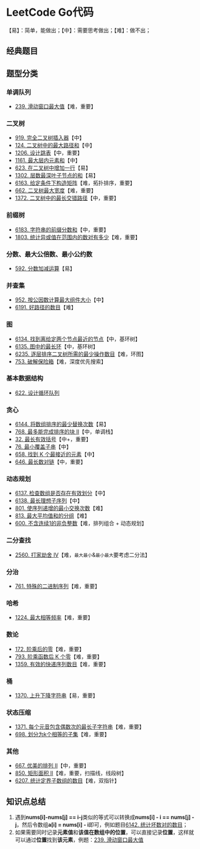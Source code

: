 # LeetCode Go代码

【易】：简单，能做出；【中】：需要思考做出；【难】：做不出；

## 经典题目

## 题型分类

### 单调队列

* [239. 滑动窗口最大值](leetcode/239.go)【难，重要】

### 二叉树

* [919. 完全二叉树插入器](leetcode/919.go)【中】
* [124. 二叉树中的最大路径和](leetcode/124.go)【中】
* [1206. 设计跳表](leetcode/1206.go)【中，重要】
* [1161. 最大层内元素和](leetcode/1161.go)【中】
* [623. 在二叉树中增加一行](leetcode/623.go)【易】
* [1302. 层数最深叶子节点的和](leetcode/1302.go)【易】
* [6163. 给定条件下构造矩阵](leetcode/6163.go)【难，拓扑排序，重要】
* [662. 二叉树最大宽度](leetcode/662.go)【难，重要】
* [1372. 二叉树中的最长交错路径](leetcode/1372.go)【中，重要】

### 前缀树

* [6183. 字符串的前缀分数和](leetcode/6186.go)【中，重要】
* [1803. 统计异或值在范围内的数对有多少](leetcode/1803.go)【难，重要】

### 分数、最大公倍数、最小公约数

* [592. 分数加减运算](leetcode/592.go)【易】

### 并查集

* [952. 按公因数计算最大组件大小](leetcode/952.go)【中】
* [6191. 好路径的数目](leetcode/6191.go)【难】

### 图

* [6134. 找到离给定两个节点最近的节点](leetcode/6134.go)【中，基环树】
* [6135. 图中的最长环](leetcode/6135.go)【中，基环树】
* [6235. 逐层排序二叉树所需的最少操作数目](leetcode/6235.go)【难，环图】
* [753. 破解保险箱](leetcode/753.go)【难，深度优先搜索】

### 基本数据结构

* [622. 设计循环队列](leetcode/622.go)

### 贪心

* [6144. 将数组排序的最少替换次数](leetcode/6144.go)【易】
* [768. 最多能完成排序的块 II](leetcode/768.go)【中，单调栈】
* [32. 最长有效括号](leetcode/32.go)【中+，重要】
* [76. 最小覆盖子串](leetcode/76.go)【中】
* [658. 找到 K 个最接近的元素](leetcode/658.go)【中】
* [646. 最长数对链](leetcode/646.go)【中，重要】

### 动态规划

* [6137. 检查数组是否存在有效划分](leetcode/6138.go)【中】
* [6138. 最长理想子序列](leetcode/6138.go)【中】
* [801. 使序列递增的最小交换次数](leetcode/801.go)【难】
* [813. 最大平均值和的分组](leetcode/813.go)【难】
* [600. 不含连续1的非负整数](leetcode/600.go)【难，排列组合 + 动态规划】

### 二分查找
* [2560. 打家劫舍 IV](leetcode/2560.go)【难，`最大最小`&`最小最大`要考虑二分法】

### 分治
* [761. 特殊的二进制序列](leetcode/761.go)【难，重要】
### 哈希

* [1224. 最大相等频率](leetcode/1224.go)【难，重要】

### 数论

* [172. 阶乘后的零](leetcode/172.go)【难，重要】
* [793. 阶乘函数后 K 个零](leetcode/793.go)【难，重要】
* [1359. 有效的快递序列数目](leetcode/1359.go)【难，重要】

### 桶

* [1370. 上升下降字符串](leetcode/1370.go)【易，重要】

### 状态压缩

* [1371. 每个元音包含偶数次的最长子字符串](leetcode/1371.go)【难，重要】
* [698. 划分为k个相等的子集](leetcode/698.go)【难，重要】

### 其他

* [667. 优美的排列 II](leetcode/667.go)【中，重要】
* [850. 矩形面积 II](leetcode/850.go)【难，重要，扫描线，线段树】
* [6207. 统计定界子数组的数目](leetcode/6207.go)【难，双指针】




## 知识点总结

1. 遇到**nums[i]-nums[j] == i-j**类似的等式可以转换成**nums[i] - i == nums[j] - j**，然后令数组**a[i] = nums[i] - i**即可，例如题目[6142. 统计坏数对的数目](leetcode/6142.go)；
1. 如果需要同时记录**元素值**和**该值在数组中的位置**，可以直接记录**位置**，这样就可以通过**位置**找到**该元素**，例题：[239. 滑动窗口最大值](https://leetcode.cn/problems/sliding-window-maximum/)
